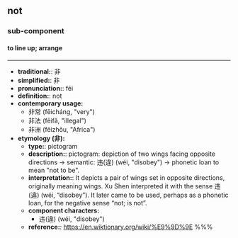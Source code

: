 ## not
### sub-component
#### to line up; arrange
---
- **traditional:**: 非
- **simplified:**: 非
- **pronunciation:**: fēi
- **definition:**: not
- **contemporary usage:**
  - 非常 (fēicháng, "very")
  - 非法 (fēifǎ, "illegal")
  - 非洲 (fēizhōu, "Africa")
- **etymology (非):**
  - **type:**: pictogram
  - **description:**: pictogram: depiction of two wings facing opposite directions → semantic: 违(違) (wéi, "disobey") → phonetic loan to mean "not to be".
  - **interpretation:**: It depicts a pair of wings set in opposite directions, originally meaning wings. Xu Shen interpreted it with the sense 违(違) (wéi, “disobey”). It later came to be used, perhaps as a phonetic loan, for the negative sense “not; is not”.
  - **component characters:**
    - 违(違) (wéi, "disobey")
  - **reference:**: https://en.wiktionary.org/wiki/%E9%9D%9E
%%%